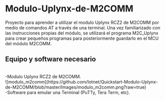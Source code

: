 # Modulo-Uplynx-de-M2COMM #
Proyecto para aprender a utilizar el modulo Uplynx RCZ2 de M2COMM por medio de comandos AT a través de una terminal. Una vez familiarizado con las instrucciones propias del módulo, se utilizará el programa M2C_Uplynx para crear pequeños programas para posteriormente guardarlo en el MCU del módulo M2COMM.

## Equipo y software necesario ##
<br />
-Modulo Uplynx RCZ2 de M2COMM.
<br />
![modulo_m2comm](https://github.com/Iotnet/Quickstart-Modulo-Uplynx-de-M2COMM/blob/master/Images/modulo_m2comm.png?raw=true)
<br />
-Software para emular una Terminal (PuTTy, Tera Term, etc).
